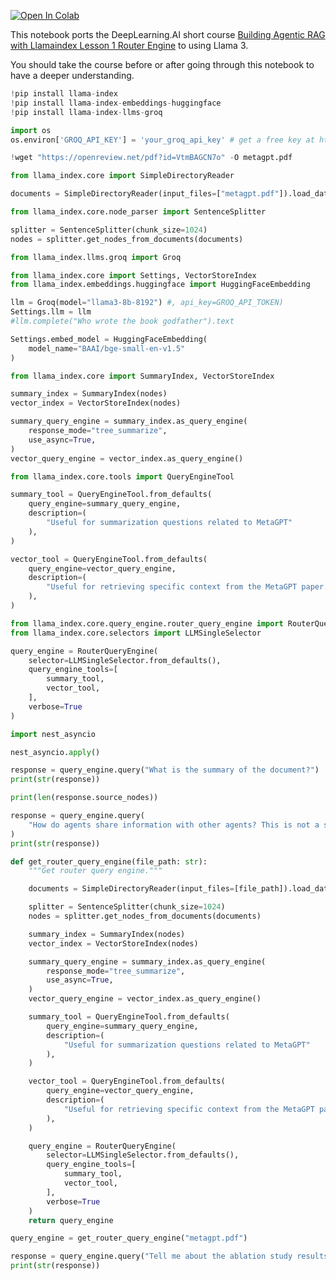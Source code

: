 <a href="https://colab.research.google.com/github/meta-llama/llama-recipes/blob/main/recipes/quickstart/agents/DeepLearningai_Course_Notebooks/Building_Agentic_RAG_with_Llamaindex_L1_Router_Engine.ipynb" target="_parent"><img src="https://colab.research.google.com/assets/colab-badge.svg" alt="Open In Colab"/></a>

This notebook ports the DeepLearning.AI short course [Building Agentic RAG with Llamaindex Lesson 1 Router Engine](https://learn.deeplearning.ai/courses/building-agentic-rag-with-llamaindex/lesson/2/router-query-engine) to using Llama 3. 

You should take the course before or after going through this notebook to have a deeper understanding.


```python
!pip install llama-index
!pip install llama-index-embeddings-huggingface
!pip install llama-index-llms-groq
```


```python
import os 
os.environ['GROQ_API_KEY'] = 'your_groq_api_key' # get a free key at https://console.groq.com/keys
```


```python
!wget "https://openreview.net/pdf?id=VtmBAGCN7o" -O metagpt.pdf
```


```python
from llama_index.core import SimpleDirectoryReader

documents = SimpleDirectoryReader(input_files=["metagpt.pdf"]).load_data()
```


```python
from llama_index.core.node_parser import SentenceSplitter

splitter = SentenceSplitter(chunk_size=1024)
nodes = splitter.get_nodes_from_documents(documents)
```


```python
from llama_index.llms.groq import Groq

from llama_index.core import Settings, VectorStoreIndex
from llama_index.embeddings.huggingface import HuggingFaceEmbedding

llm = Groq(model="llama3-8b-8192") #, api_key=GROQ_API_TOKEN)
Settings.llm = llm
#llm.complete("Who wrote the book godfather").text

Settings.embed_model = HuggingFaceEmbedding(
    model_name="BAAI/bge-small-en-v1.5"
)
```


```python
from llama_index.core import SummaryIndex, VectorStoreIndex

summary_index = SummaryIndex(nodes)
vector_index = VectorStoreIndex(nodes)
```


```python
summary_query_engine = summary_index.as_query_engine(
    response_mode="tree_summarize",
    use_async=True,
)
vector_query_engine = vector_index.as_query_engine()
```


```python
from llama_index.core.tools import QueryEngineTool

summary_tool = QueryEngineTool.from_defaults(
    query_engine=summary_query_engine,
    description=(
        "Useful for summarization questions related to MetaGPT"
    ),
)

vector_tool = QueryEngineTool.from_defaults(
    query_engine=vector_query_engine,
    description=(
        "Useful for retrieving specific context from the MetaGPT paper."
    ),
)
```


```python
from llama_index.core.query_engine.router_query_engine import RouterQueryEngine
from llama_index.core.selectors import LLMSingleSelector

query_engine = RouterQueryEngine(
    selector=LLMSingleSelector.from_defaults(),
    query_engine_tools=[
        summary_tool,
        vector_tool,
    ],
    verbose=True
)
```


```python
import nest_asyncio

nest_asyncio.apply()
```


```python
response = query_engine.query("What is the summary of the document?")
print(str(response))
```


```python
print(len(response.source_nodes))
```


```python
response = query_engine.query(
    "How do agents share information with other agents? This is not a summarization question."
)
print(str(response))
```


```python
def get_router_query_engine(file_path: str):
    """Get router query engine."""

    documents = SimpleDirectoryReader(input_files=[file_path]).load_data()

    splitter = SentenceSplitter(chunk_size=1024)
    nodes = splitter.get_nodes_from_documents(documents)

    summary_index = SummaryIndex(nodes)
    vector_index = VectorStoreIndex(nodes)

    summary_query_engine = summary_index.as_query_engine(
        response_mode="tree_summarize",
        use_async=True,
    )
    vector_query_engine = vector_index.as_query_engine()

    summary_tool = QueryEngineTool.from_defaults(
        query_engine=summary_query_engine,
        description=(
            "Useful for summarization questions related to MetaGPT"
        ),
    )

    vector_tool = QueryEngineTool.from_defaults(
        query_engine=vector_query_engine,
        description=(
            "Useful for retrieving specific context from the MetaGPT paper."
        ),
    )

    query_engine = RouterQueryEngine(
        selector=LLMSingleSelector.from_defaults(),
        query_engine_tools=[
            summary_tool,
            vector_tool,
        ],
        verbose=True
    )
    return query_engine

query_engine = get_router_query_engine("metagpt.pdf")
```


```python
response = query_engine.query("Tell me about the ablation study results?")
print(str(response))
```


```python

```
